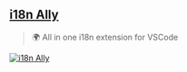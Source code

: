 ## [i18n Ally](https://marketplace.visualstudio.com/items?itemName=antfu.i18n-ally)

> 🌍 All in one i18n extension for VSCode

[![i18n Ally](https://raw.githubusercontent.com/antfu/i18n-ally/master/screenshots/overview.png)](https://raw.githubusercontent.com/antfu/i18n-ally/master/screenshots/overview.png)